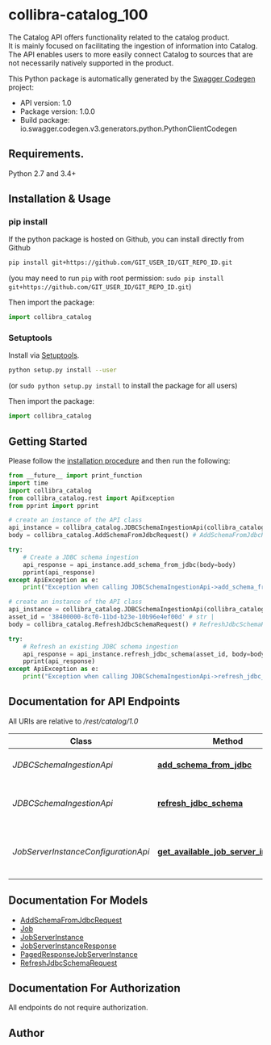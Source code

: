 # collibra-catalog_100
<p>The Catalog API offers functionality related to the catalog product.<br/> It is mainly focused on facilitating the ingestion of information into Catalog. The API enables users to more easily connect Catalog to sources that are not necessarily natively supported in the product. </p>

This Python package is automatically generated by the [Swagger Codegen](https://github.com/swagger-api/swagger-codegen) project:

- API version: 1.0
- Package version: 1.0.0
- Build package: io.swagger.codegen.v3.generators.python.PythonClientCodegen

## Requirements.

Python 2.7 and 3.4+

## Installation & Usage
### pip install

If the python package is hosted on Github, you can install directly from Github

```sh
pip install git+https://github.com/GIT_USER_ID/GIT_REPO_ID.git
```
(you may need to run `pip` with root permission: `sudo pip install git+https://github.com/GIT_USER_ID/GIT_REPO_ID.git`)

Then import the package:
```python
import collibra_catalog 
```

### Setuptools

Install via [Setuptools](http://pypi.python.org/pypi/setuptools).

```sh
python setup.py install --user
```
(or `sudo python setup.py install` to install the package for all users)

Then import the package:
```python
import collibra_catalog
```

## Getting Started

Please follow the [installation procedure](#installation--usage) and then run the following:

```python
from __future__ import print_function
import time
import collibra_catalog
from collibra_catalog.rest import ApiException
from pprint import pprint

# create an instance of the API class
api_instance = collibra_catalog.JDBCSchemaIngestionApi(collibra_catalog.ApiClient(configuration))
body = collibra_catalog.AddSchemaFromJdbcRequest() # AddSchemaFromJdbcRequest |  (optional)

try:
    # Create a JDBC schema ingestion
    api_response = api_instance.add_schema_from_jdbc(body=body)
    pprint(api_response)
except ApiException as e:
    print("Exception when calling JDBCSchemaIngestionApi->add_schema_from_jdbc: %s\n" % e)

# create an instance of the API class
api_instance = collibra_catalog.JDBCSchemaIngestionApi(collibra_catalog.ApiClient(configuration))
asset_id = '38400000-8cf0-11bd-b23e-10b96e4ef00d' # str | 
body = collibra_catalog.RefreshJdbcSchemaRequest() # RefreshJdbcSchemaRequest |  (optional)

try:
    # Refresh an existing JDBC schema ingestion
    api_response = api_instance.refresh_jdbc_schema(asset_id, body=body)
    pprint(api_response)
except ApiException as e:
    print("Exception when calling JDBCSchemaIngestionApi->refresh_jdbc_schema: %s\n" % e)
```

## Documentation for API Endpoints

All URIs are relative to */rest/catalog/1.0*

Class | Method | HTTP request | Description
------------ | ------------- | ------------- | -------------
*JDBCSchemaIngestionApi* | [**add_schema_from_jdbc**](docs/JDBCSchemaIngestionApi.md#add_schema_from_jdbc) | **POST** /schemas/jdbc | Create a JDBC schema ingestion
*JDBCSchemaIngestionApi* | [**refresh_jdbc_schema**](docs/JDBCSchemaIngestionApi.md#refresh_jdbc_schema) | **POST** /schemas/jdbc/{assetId} | Refresh an existing JDBC schema ingestion
*JobServerInstanceConfigurationApi* | [**get_available_job_server_instances**](docs/JobServerInstanceConfigurationApi.md#get_available_job_server_instances) | **GET** /configuration/jobServerInstance | Retrieve existing JobServer instance configurations

## Documentation For Models

 - [AddSchemaFromJdbcRequest](docs/AddSchemaFromJdbcRequest.md)
 - [Job](docs/Job.md)
 - [JobServerInstance](docs/JobServerInstance.md)
 - [JobServerInstanceResponse](docs/JobServerInstanceResponse.md)
 - [PagedResponseJobServerInstance](docs/PagedResponseJobServerInstance.md)
 - [RefreshJdbcSchemaRequest](docs/RefreshJdbcSchemaRequest.md)

## Documentation For Authorization

 All endpoints do not require authorization.


## Author


